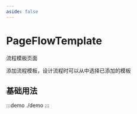 ```yaml
---
aside: false
---
```


# PageFlowTemplate

流程模板页面

添加流程模板，设计流程时可以从中选择已添加的模板

## 基础用法

:::demo
./demo
:::
